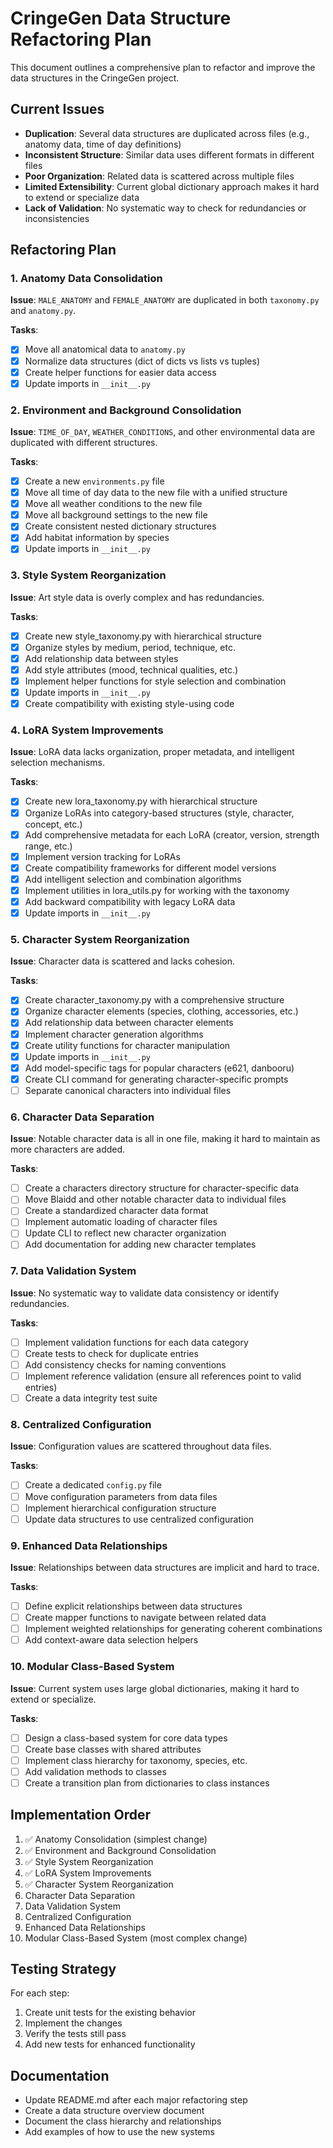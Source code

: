 # CringeGen Data Structure Refactoring Plan

This document outlines a comprehensive plan to refactor and improve the data structures in the CringeGen project.

## Current Issues

- **Duplication**: Several data structures are duplicated across files (e.g., anatomy data, time of day definitions)
- **Inconsistent Structure**: Similar data uses different formats in different files
- **Poor Organization**: Related data is scattered across multiple files
- **Limited Extensibility**: Current global dictionary approach makes it hard to extend or specialize data
- **Lack of Validation**: No systematic way to check for redundancies or inconsistencies

## Refactoring Plan

### 1. Anatomy Data Consolidation

**Issue**: `MALE_ANATOMY` and `FEMALE_ANATOMY` are duplicated in both `taxonomy.py` and `anatomy.py`.

**Tasks**:

- [x] Move all anatomical data to `anatomy.py`
- [x] Normalize data structures (dict of dicts vs lists vs tuples)
- [x] Create helper functions for easier data access
- [x] Update imports in `__init__.py`

### 2. Environment and Background Consolidation

**Issue**: `TIME_OF_DAY`, `WEATHER_CONDITIONS`, and other environmental data are duplicated with different structures.

**Tasks**:

- [x] Create a new `environments.py` file
- [x] Move all time of day data to the new file with a unified structure
- [x] Move all weather conditions to the new file
- [x] Move all background settings to the new file
- [x] Create consistent nested dictionary structures
- [x] Add habitat information by species
- [x] Update imports in `__init__.py`

### 3. Style System Reorganization

**Issue**: Art style data is overly complex and has redundancies.

**Tasks**:

- [x] Create new style_taxonomy.py with hierarchical structure
- [x] Organize styles by medium, period, technique, etc.
- [x] Add relationship data between styles
- [x] Add style attributes (mood, technical qualities, etc.)
- [x] Implement helper functions for style selection and combination
- [x] Update imports in `__init__.py`
- [x] Create compatibility with existing style-using code

### 4. LoRA System Improvements

**Issue**: LoRA data lacks organization, proper metadata, and intelligent selection mechanisms.

**Tasks**:

- [x] Create new lora_taxonomy.py with hierarchical structure
- [x] Organize LoRAs into category-based structures (style, character, concept, etc.)
- [x] Add comprehensive metadata for each LoRA (creator, version, strength range, etc.)
- [x] Implement version tracking for LoRAs
- [x] Create compatibility frameworks for different model versions
- [x] Add intelligent selection and combination algorithms
- [x] Implement utilities in lora_utils.py for working with the taxonomy
- [x] Add backward compatibility with legacy LoRA data
- [x] Update imports in `__init__.py`

### 5. Character System Reorganization

**Issue**: Character data is scattered and lacks cohesion.

**Tasks**:

- [x] Create character_taxonomy.py with a comprehensive structure
- [x] Organize character elements (species, clothing, accessories, etc.)
- [x] Add relationship data between character elements
- [x] Implement character generation algorithms
- [x] Create utility functions for character manipulation
- [x] Update imports in `__init__.py`
- [x] Add model-specific tags for popular characters (e621, danbooru)
- [x] Create CLI command for generating character-specific prompts
- [ ] Separate canonical characters into individual files

### 6. Character Data Separation

**Issue**: Notable character data is all in one file, making it hard to maintain as more characters are added.

**Tasks**:

- [ ] Create a characters directory structure for character-specific data
- [ ] Move Blaidd and other notable character data to individual files
- [ ] Create a standardized character data format
- [ ] Implement automatic loading of character files
- [ ] Update CLI to reflect new character organization
- [ ] Add documentation for adding new character templates

### 7. Data Validation System

**Issue**: No systematic way to validate data consistency or identify redundancies.

**Tasks**:

- [ ] Implement validation functions for each data category
- [ ] Create tests to check for duplicate entries
- [ ] Add consistency checks for naming conventions
- [ ] Implement reference validation (ensure all references point to valid entries)
- [ ] Create a data integrity test suite

### 8. Centralized Configuration

**Issue**: Configuration values are scattered throughout data files.

**Tasks**:

- [ ] Create a dedicated `config.py` file
- [ ] Move configuration parameters from data files
- [ ] Implement hierarchical configuration structure
- [ ] Update data structures to use centralized configuration

### 9. Enhanced Data Relationships

**Issue**: Relationships between data structures are implicit and hard to trace.

**Tasks**:

- [ ] Define explicit relationships between data structures
- [ ] Create mapper functions to navigate between related data
- [ ] Implement weighted relationships for generating coherent combinations
- [ ] Add context-aware data selection helpers

### 10. Modular Class-Based System

**Issue**: Current system uses large global dictionaries, making it hard to extend or specialize.

**Tasks**:

- [ ] Design a class-based system for core data types
- [ ] Create base classes with shared attributes
- [ ] Implement class hierarchy for taxonomy, species, etc.
- [ ] Add validation methods to classes
- [ ] Create a transition plan from dictionaries to class instances

## Implementation Order

1. ✅ Anatomy Consolidation (simplest change)
2. ✅ Environment and Background Consolidation
3. ✅ Style System Reorganization
4. ✅ LoRA System Improvements
5. ✅ Character System Reorganization
6. Character Data Separation
7. Data Validation System
8. Centralized Configuration
9. Enhanced Data Relationships
10. Modular Class-Based System (most complex change)

## Testing Strategy

For each step:

1. Create unit tests for the existing behavior
2. Implement the changes
3. Verify the tests still pass
4. Add new tests for enhanced functionality

## Documentation

- Update README.md after each major refactoring step
- Create a data structure overview document
- Document the class hierarchy and relationships
- Add examples of how to use the new systems
